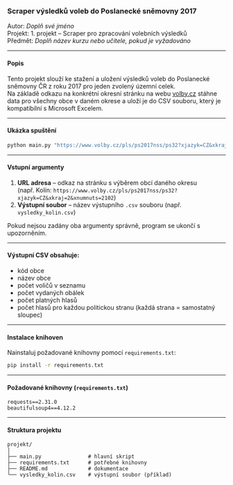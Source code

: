 ### Scraper výsledků voleb do Poslanecké sněmovny 2017

Autor: *Doplň své jméno*\
Projekt: 1. projekt – Scraper pro zpracování volebních výsledků\
Předmět: *Doplň název kurzu nebo učitele, pokud je vyžadováno*

---

#### Popis

Tento projekt slouží ke stažení a uložení výsledků voleb do Poslanecké sněmovny ČR z roku 2017 pro jeden zvolený územní celek.\
Na základě odkazu na konkrétní okresní stránku na webu [volby.cz](https://www.volby.cz/) stáhne data pro všechny obce v daném okrese a uloží je do CSV souboru, který je kompatibilní s Microsoft Excelem.

---

#### Ukázka spuštění

```bash
python main.py "https://www.volby.cz/pls/ps2017nss/ps32?xjazyk=CZ&xkraj=2&xnumnuts=2102" "vysledky_kolin.csv"
```

---

#### Vstupní argumenty

1. **URL adresa** – odkaz na stránku s výběrem obcí daného okresu\
   (např. Kolín: `https://www.volby.cz/pls/ps2017nss/ps32?xjazyk=CZ&xkraj=2&xnumnuts=2102`)
2. **Výstupní soubor** – název výstupního `.csv` souboru (např. `vysledky_kolin.csv`)

Pokud nejsou zadány oba argumenty správně, program se ukončí s upozorněním.

---

#### Výstupní CSV obsahuje:

- kód obce
- název obce
- počet voličů v seznamu
- počet vydaných obálek
- počet platných hlasů
- počet hlasů pro každou politickou stranu (každá strana = samostatný sloupec)

---

#### Instalace knihoven

Nainstaluj požadované knihovny pomocí `requirements.txt`:

```bash
pip install -r requirements.txt
```

---

#### Požadované knihovny (`requirements.txt`)

```
requests==2.31.0
beautifulsoup4==4.12.2
```

---

#### Struktura projektu

```
projekt/
│
├── main.py               # hlavní skript
├── requirements.txt      # potřebné knihovny
├── README.md             # dokumentace
└── vysledky_kolin.csv    # výstupní soubor (příklad)
```

